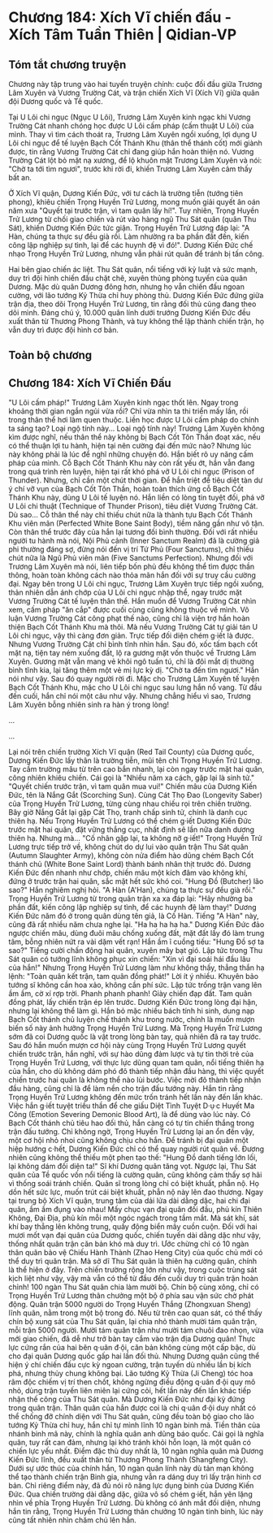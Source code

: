 # Chương 184: Xích Vĩ chiến đấu - Xích Tâm Tuần Thiên | Qidian-VP

## Tóm tắt chương truyện

Chương này tập trung vào hai tuyến truyện chính: cuộc đối đầu giữa Trương Lâm Xuyên và Vương Trường Cát, và trận chiến Xích Vĩ (Xích Vĩ) giữa quân đội Dương quốc và Tề quốc.

Tại U Lôi chi ngục (Ngục U Lôi), Trương Lâm Xuyên kinh ngạc khi Vương Trường Cát nhanh chóng học được U Lôi cấm pháp (cấm thuật U Lôi) của mình. Thay vì tìm cách thoát ra, Trương Lâm Xuyên ngồi xuống, lợi dụng U Lôi chi ngục để tế luyện Bạch Cốt Thánh Khu (thân thể thánh cốt) mới giành được, tin rằng Vương Trường Cát chỉ đang giúp hắn hoàn thiện nó. Vương Trường Cát lột bỏ mặt nạ xương, để lộ khuôn mặt Trương Lâm Xuyên và nói: "Chờ ta tới tìm ngươi", trước khi rời đi, khiến Trương Lâm Xuyên cảm thấy bất an.

Ở Xích Vĩ quận, Dương Kiến Đức, với tư cách là trường tiễn (tướng tiên phong), khiêu chiến Trọng Huyền Trử Lương, mong muốn giải quyết ân oán năm xưa "Quyết tại trước trận, vì tam quân lấy hí!". Tuy nhiên, Trọng Huyền Trử Lương từ chối giao chiến và rút vào hàng ngũ Thu Sát quân (quân Thu Sát), khiến Dương Kiến Đức tức giận. Trọng Huyền Trử Lương đáp lại: "A Hàn, chúng ta thực sự đều già rồi. Làm nhường ra ba phần đất đến, kiến công lập nghiệp sự tình, lại để các huynh đệ vì đó!". Dương Kiến Đức chế nhạo Trọng Huyền Trử Lương, nhưng vẫn phải rút quân để tránh bị tấn công.

Hai bên giao chiến ác liệt. Thu Sát quân, nổi tiếng với kỷ luật và sức mạnh, duy trì đội hình chiến đấu chặt chẽ, xuyên thủng phòng tuyến của quân Dương. Mặc dù quân Dương đông hơn, nhưng họ vẫn chiến đấu ngoan cường, với lão tướng Kỷ Thừa chỉ huy phòng thủ. Dương Kiến Đức đứng giữa trận địa, theo dõi Trọng Huyền Trử Lương, tin rằng đối thủ cũng đang theo dõi mình. Đáng chú ý, 10.000 quân lính dưới trướng Dương Kiến Đức đều xuất thân từ Thương Phong Thành, và tuy không thể lập thành chiến trận, họ vẫn duy trì được đội hình cơ bản.

## Toàn bộ chương

## Chương 184: Xích Vĩ Chiến Đấu

"U Lôi cấm pháp!"
Trương Lâm Xuyên kinh ngạc thốt lên.
Ngay trong khoảng thời gian ngắn ngủi vừa rồi?
Chỉ vừa nhìn ta thi triển mấy lần, rồi trong thân thể hơi làm quen thuộc.
Liền học được U Lôi cấm pháp do chính ta sáng tạo?
Loại ngộ tính này... Loại ngộ tính này!
Trương Lâm Xuyên không kìm được nghĩ, nếu thân thể này không bị Bạch Cốt Tôn Thần đoạt xác, nếu có thể thuận lợi tu hành, hiện tại nên cường đại đến mức nào?
Nhưng lúc này không phải là lúc để nghĩ những chuyện đó.
Hắn biết rõ uy năng cấm pháp của mình.
Cỗ Bạch Cốt Thánh Khu này còn rất yếu ớt, hắn vẫn đang trong quá trình rèn luyện, hiện tại rất khó phá vỡ U Lôi chi ngục (Prison of Thunder).
Nhưng, chỉ cần một chút thời gian.
Để hắn triệt để tiêu diệt tàn dư ý chí vỡ vụn của Bạch Cốt Tôn Thần, hoàn toàn thích ứng cỗ Bạch Cốt Thánh Khu này, dùng U Lôi tế luyện nó.
Hắn liền có lòng tin tuyệt đối, phá vỡ U Lôi chi thuật (Technique of Thunder Prison), tiêu diệt Vương Trường Cát.
Dù sao... Cỗ thân thể này chỉ thiếu chút nữa là thành tựu Bạch Cốt Thánh Khu viên mãn (Perfected White Bone Saint Body), tiềm năng gần như vô tận. Còn thân thể trước đây của hắn lại tương đối bình thường.
Đối với rất nhiều người tu hành mà nói, Nội Phủ cảnh (Inner Sanctum Realm) đã là cường giả phi thường đáng sợ, đừng nói đến vị trí Tứ Phủ (Four Sanctums), chỉ thiếu chút nữa là Ngũ Phủ viên mãn (Five Sanctums Perfection). Nhưng đối với Trương Lâm Xuyên mà nói, liên tiếp bốn phủ đều không thể tìm được thần thông, hoàn toàn không cách nào thỏa mãn hắn đối với sự truy cầu cường đại.
Ngay bên trong U Lôi chi ngục, Trương Lâm Xuyên trực tiếp ngồi xuống, thản nhiên dẫn ánh chớp của U Lôi chi ngục nhập thể, ngay trước mặt Vương Trường Cát tế luyện thân thể.
Hắn muốn để Vương Trường Cát nhìn xem, cấm pháp "ăn cắp" được cuối cùng cũng không thuộc về mình. Vô luận Vương Trường Cát công phạt thế nào, cũng chỉ là viện trợ hắn hoàn thiện Bạch Cốt Thánh Khu mà thôi.
Mà nếu Vương Trường Cát tự giải tán U Lôi chi ngục, vậy thì càng đơn giản.
Trực tiếp đối diện chém g·iết là được.
Nhưng Vương Trường Cát chỉ bình tĩnh nhìn hắn.
Sau đó, xốc tấm bạch cốt mặt nạ, tiện tay ném xuống đất, lộ ra gương mặt vốn thuộc về Trương Lâm Xuyên.
Gương mặt vẫn mang vẻ khôi ngô tuấn tú, chỉ là đôi mắt dị thường bình tĩnh kia, lại tăng thêm một vẻ mị lực kỳ dị.
"Chờ ta đến tìm ngươi." Hắn nói như vậy.
Sau đó quay người rời đi.
Mặc cho Trương Lâm Xuyên tế luyện Bạch Cốt Thánh Khu, mặc cho U Lôi chi ngục sau lưng hắn nổ vang.
Từ đầu đến cuối, hắn chỉ nói một câu như vậy.
Nhưng chẳng hiểu vì sao, Trương Lâm Xuyên bỗng nhiên sinh ra hàn ý trong lòng!

...

...

Lại nói trên chiến trường Xích Vĩ quận (Red Tail County) của Dương quốc, Dương Kiến Đức lấy thân là trường tiễn, mũi tên chỉ Trọng Huyền Trử Lương.
Tay cầm trường mâu từ trên cao bắn nhanh, lại còn ngay trước mặt hai quân, công nhiên khiêu chiến.
Cái gọi là "Nhiều năm xa cách, gặp lại là sinh tử." "Quyết chiến trước trận, vì tam quân mua vui!"
Chiến mâu của Dương Kiến Đức, tên là Nắng Gắt (Scorching Sun). Cùng Cát Thọ Đao (Longevity Saber) của Trọng Huyền Trử Lương, từng cùng nhau chiếu rọi trên chiến trường.
Bây giờ Nắng Gắt lại gặp Cát Thọ, tranh chấp sinh tử, chính là danh cục thiên hạ.
Nếu Trọng Huyền Trử Lương có thể chém g·iết Dương Kiến Đức trước mặt hai quân, đặt vững thắng cục, nhất định sẽ lần nữa danh dương thiên hạ.
Nhưng mà...
"Cố nhân gặp lại, ta không nỡ g·iết!"
Trọng Huyền Trử Lương trực tiếp trở về, không chút do dự lui vào quân trận Thu Sát quân (Autumn Slaughter Army), không còn nửa điểm hào dũng chém Bạch Cốt thánh chủ (White Bone Saint Lord) thành bánh nhân thịt trước đó.
Dương Kiến Đức đến nhanh như chớp, chiến mâu một kích đâm vào không khí, đứng ở trước trận hai quân, sắc mặt hết sức khó coi.
"Hung Đồ (Butcher) lão sao?"
Hắn nghiêm nghị hỏi.
"A Hàn (A'Han), chúng ta thực sự đều già rồi." Trọng Huyền Trử Lương từ trong quân trận xa xa đáp lại: "Hãy nhường ba phần đất, kiến công lập nghiệp sự tình, để các huynh đệ làm thay!"
Dương Kiến Đức năm đó ở trong quân dùng tên giả, là Cố Hàn.
Tiếng "A Hàn" này, cũng đã rất nhiều năm chưa nghe lại.
"Ha ha ha ha ha." Dương Kiến Đức đảo ngược chiến mâu, dùng đuôi mâu chống xuống đất, mặt đất lấy đó làm trung tâm, bỗng nhiên nứt ra vài dặm vết rạn!
Hắn ầm ĩ cuồng tiếu: "Hung Đồ sợ ta sao?"
Tiếng cười chấn động hai quân, xuyên mây bạt gió.
Lập tức trong Thu Sát quân có tướng lĩnh không phục xin chiến: "Xin vì đại soái hái đầu lâu của hắn!"
Nhưng Trọng Huyền Trử Lương làm như không thấy, thẳng thắn hạ lệnh: "Toàn quân kết trận, tam quân đồng phát!"
Lời ít ý nhiều.
Khuyên bảo tướng sĩ không cần hoa xảo, không cần phí sức.
Lập tức trống trận vang lên ầm ầm, cờ xí rợp trời.
Phanh phanh phanh!
Giày chiến đạp đất.
Tam quân đồng phát, lấy chiến trận ép lên trước.
Dương Kiến Đức trong lòng đại hận, nhưng lại không thể làm gì.
Hắn bỏ mặc nhiều bách tính hi sinh, dung nạp Bạch Cốt thánh chủ luyện chế thánh khu trong nước, chính là muốn mượn biến số này ảnh hưởng Trọng Huyền Trử Lương. Mà Trọng Huyền Trử Lương sớm đã coi Dương quốc là vật trong lòng bàn tay, quả nhiên đã ra tay trước.
Sau đó hắn muốn mượn cơ hội này cùng Trọng Huyền Trử Lương quyết chiến trước trận, hắn nghĩ, với sự hào dũng đảm lược và tự tin thời trẻ của Trọng Huyền Trử Lương, với thực lực dũng quan tam quân, nổi tiếng thiên hạ của hắn, cho dù không dám phó đô thành tiếp nhận đầu hàng, thì việc quyết chiến trước hai quân là không thể nào lùi bước.
Việc mời đô thành tiếp nhận đầu hàng, cũng chỉ là để làm nền cho trận đấu tướng này. Hắn tin rằng Trọng Huyền Trử Lương không đến mức trốn tránh hết lần này đến lần khác.
Việc hắn g·iết tuyệt triều thần để che giấu Diệt Tình Tuyệt D·ụ·c Huyết Ma Công (Emotion Severing Demonic Blood Art), là để dùng vào lúc này. Có Bạch Cốt thánh chủ tiêu hao đối thủ, hắn càng có tự tin chiến thắng trong trận đấu tướng.
Chỉ không ngờ, Trọng Huyền Trử Lương lại an ổn đến vậy, một cơ hội nhỏ nhoi cũng không chịu cho hắn.
Để tránh bị đại quân một hiệp hướng c·hết, Dương Kiến Đức chỉ có thể quay người rút quân về.
Đương nhiên cũng không thể thiếu một phen tạo thế: "Hung Đồ danh tiếng lớn lối, lại không dám đối diện ta!"
Sĩ khí Dương quân tăng vọt.
Ngược lại, Thu Sát quân của Tề quốc vốn nổi tiếng là cường quân, cũng không cảm thấy sợ hãi vì thống soái tránh chiến. Quân sĩ trong lòng chỉ có biệt khuất, phẫn nộ. Họ dồn hết sức lực, muốn trút cái biệt khuất, phẫn nộ này lên đao thương.
Ngay tại trung bộ Xích Vĩ quận, trung tâm của dải lửa dài dằng dặc, hai chi đại quân, ầm ầm đụng vào nhau!
Mấy chục vạn đại quân đối đầu, phủ kín Thiên Không, Đại Địa, phủ kín mỗi một ngóc ngách trong tầm mắt.
Mà sát khí, sát khí bay thẳng lên không trung, quấy động biển mây cuồn cuộn.
Đối với hai mươi mốt vạn đại quân của Dương quốc, chiến tuyến dài dằng dặc như vậy, thống nhất quân trận căn bản khó mà duy trì.
Ước chừng chỉ có 10 ngàn thân quân bảo vệ Chiếu Hành Thành (Zhao Heng City) của quốc chủ mới có thể duy trì quân trận.
Mà sở dĩ Thu Sát quân là thiên hạ cường quân, chính là thể hiện ở đây. Trên chiến trường rộng lớn như vậy, trong cuộc trùng sát kịch liệt như vậy, vậy mà vẫn có thể từ đầu đến cuối duy trì quân trận hoàn chỉnh!
100 ngàn Thu Sát quân chia làm mười bộ. Chín bộ cùng xông, chỉ có Trọng Huyền Trử Lương thân chưởng một bộ ở phía sau vận sức chờ phát động.
Quân trận 5000 người do Trọng Huyền Thắng (Zhongxuan Sheng) lĩnh quân, nằm trong một bộ trong đó.
Nếu từ trên cao quan sát, có thể thấy chín bộ xung sát của Thu Sát quân, lại chia nhỏ thành mười tám quân trận, mỗi trận 5000 người.
Mười tám quân trận như mười tám chuôi đao nhọn, vừa mới giao chiến, đã dễ như trở bàn tay cắm vào trận địa Dương quân!
Thực lực cứng rắn của hai bên q·uân đ·ội, căn bản không cùng một cấp bậc, dù cho đại quân Dương quốc gấp hai lần đối thủ.
Nhưng Dương quân cũng thể hiện ý chí chiến đấu cực kỳ ngoan cường, trận tuyến dù nhiều lần bị kích phá, nhưng thủy chung không bại.
Lão tướng Kỷ Thừa (Ji Cheng) tóc hoa râm độc chiếm vị trí then chốt, không ngừng điều động q·uân đ·ội quy mô nhỏ, dùng trận tuyến liên miên lại cứng cỏi, hết lần này đến lần khác tiếp nhận thế công của Thu Sát quân.
Mà Dương Kiến Đức như đại kỳ đứng trong quân trận.
Thân quân của hắn được coi là chi q·uân đ·ội duy nhất có thể chống đỡ chính diện với Thu Sát quân, cũng đều toàn bộ giao cho lão tướng Kỷ Thừa chỉ huy, hắn chỉ tự mình lĩnh 10 ngàn binh mã.
Tiền thân của nhánh binh mã này, chính là nghĩa quân anh dũng báo quốc.
Cái gọi là nghĩa quân, tuy rất can đảm, nhưng lại khó tránh khỏi hỗn loạn, là một quân có chiến lực yếu nhất.
Điểm đặc thù duy nhất là, 10 ngàn nghĩa quân mà Dương Kiến Đức lĩnh, đều xuất thân từ Thương Phong Thành (Shangfeng City).
Dưới sự ước thúc của chính hắn, 10 ngàn quân lính này dù tản mạn không thể tạo thành chiến trận Binh gia, nhưng vẫn ra dáng duy trì lấy trận hình cơ bản.
Chỉ riêng điểm này, đã đủ nói rõ năng lực dụng binh của Dương Kiến Đức.
Qua chiến trường dài dằng dặc, giữa vô số chém g·iết, hắn yên lặng nhìn về phía Trọng Huyền Trử Lương.
Dù không có ánh mắt đối diện, nhưng hắn tin rằng, Trọng Huyền Trử Lương thân chưởng 10 ngàn tinh binh, lúc này cũng tất nhiên nhìn chăm chú lên hắn.